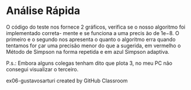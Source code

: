# Análise Rápida

O código do teste nos fornece 2 gráficos, verifica se o nosso algoritmo foi implementado correta-
mente e se funciona a uma precis ̃ao de 1e−8.  O primeiro e o segundo nos apresenta o quanto
o algoritmo erra quando tentamos for ̧car uma precisão menor do que a sugerida, em vermelho
o Método de Simpson na forma repetida e em azul Simpson adaptiva.

P.s.: Embora alguns colegas tenham dito que plota 3, no meu PC não consegui visualizar o terceiro.

ex06-gustavosarturi created by GitHub Classroom
